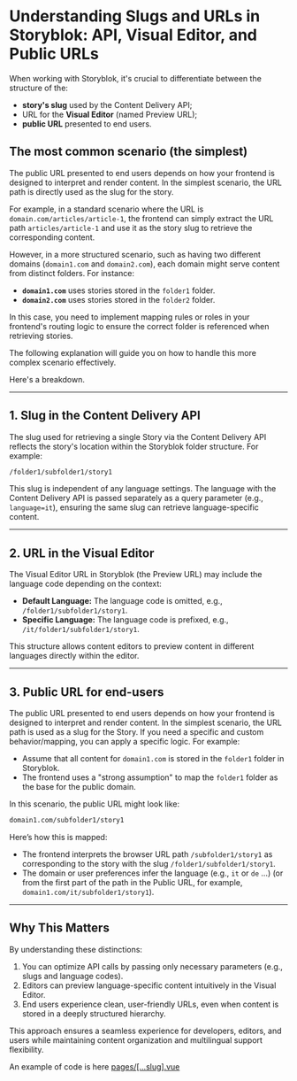 # Understanding Slugs and URLs in Storyblok: API, Visual Editor, and Public URLs

When working with Storyblok, it's crucial to differentiate between the structure of the:

- **story's slug** used by the Content Delivery API;
- URL for the **Visual Editor** (named Preview URL);
- **public URL** presented to end users.



## The most common scenario (the simplest)

The public URL presented to end users depends on how your frontend is designed to interpret and render content. In the simplest scenario, the URL path is directly used as the slug for the story.

For example, in a standard scenario where the URL is `domain.com/articles/article-1`, the frontend can simply extract the URL path `articles/article-1` and use it as the story slug to retrieve the corresponding content.

However, in a more structured scenario, such as having two different domains (`domain1.com` and `domain2.com`), each domain might serve content from distinct folders. For instance:

- **`domain1.com`** uses stories stored in the `folder1` folder.
- **`domain2.com`** uses stories stored in the `folder2` folder.

In this case, you need to implement mapping rules or roles in your frontend's routing logic to ensure the correct folder is referenced when retrieving stories.

The following explanation will guide you on how to handle this more complex scenario effectively.

Here's a breakdown.

------

## 1. **Slug in the Content Delivery API**

The slug used for retrieving a single Story via  the Content Delivery API reflects the story's location within the Storyblok folder structure. For example:

```bash
/folder1/subfolder1/story1
```

This slug is independent of any language settings. The language with the Content Delivery API  is passed separately as a query parameter (e.g., `language=it`), ensuring the same slug can retrieve language-specific content.

------

## 2. **URL in the Visual Editor**

The Visual Editor URL in Storyblok (the Preview URL) may include the language code depending on the context:

- **Default Language:** The language code is omitted, e.g., `/folder1/subfolder1/story1`.
- **Specific Language:** The language code is prefixed, e.g., `/it/folder1/subfolder1/story1`.

This structure allows content editors to preview content in different languages directly within the editor.

------

## 3. **Public URL for end-users**

The public URL presented to end users depends on how your frontend is designed to interpret and render content. In the simplest scenario, the URL path is used as a slug for the Story. If you need a specific and custom behavior/mapping, you can apply a specific logic. For example:

- Assume that all content for `domain1.com` is stored in the `folder1` folder in Storyblok.
- The frontend uses a "strong assumption" to map the `folder1` folder as the base for the public domain.

In this scenario, the public URL might look like:

```bash
domain1.com/subfolder1/story1
```

Here’s how this is mapped:

- The frontend interprets the browser URL path `/subfolder1/story1` as corresponding to the story with the slug `/folder1/subfolder1/story1`.
- The domain or user preferences infer the language (e.g., `it` or `de` ...) (or from the first part of the path in the Public URL, for example, `domain1.com/it/subfolder1/story1`).

------

## Why This Matters

By understanding these distinctions:

1. You can optimize API calls by passing only necessary parameters (e.g., slugs and language codes).
2. Editors can preview language-specific content intuitively in the Visual Editor.
3. End users experience clean, user-friendly URLs, even when content is stored in a deeply structured hierarchy.

This approach ensures a seamless experience for developers, editors, and users while maintaining content organization and multilingual support flexibility.



An example of code is here [pages/[...slug].vue](pages/[...slug].vue)
